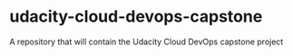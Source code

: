 # udacity-cloud-devops-capstone
A repository that will contain the Udacity Cloud DevOps capstone project
